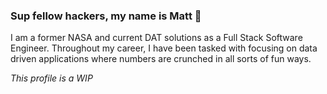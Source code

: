 ### Sup fellow hackers, my name is Matt 👋

I am a former NASA and current DAT solutions as a Full Stack Software Engineer. Throughout my career, I have been tasked with focusing on data driven applications where numbers are crunched in all sorts of fun ways.


*This profile is a WIP*

<!--
**Toltar/Toltar** is a ✨ _special_ ✨ repository because its `README.md` (this file) appears on your GitHub profile.

Here are some ideas to get you started:

- 🔭 I’m currently working on ...
- 🌱 I’m currently learning ...
- 👯 I’m looking to collaborate on ...
- 🤔 I’m looking for help with ...
- 💬 Ask me about ...
- 📫 How to reach me: ...
- 😄 Pronouns: ...
- ⚡ Fun fact: ...
-->

